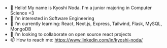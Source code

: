 - 👋 Hello! My name is Kyoshi Noda. I'm a junior majoring in Computer Science <3
- 👀 I’m interested in Software Engineering
- 🌱 I’m currently learning: React, Next.js, Express, Tailwind, Flask, MySQL, MongoDB
- 💞️ I’m looking to collaborate on open source react projects
- 📫 How to reach me: https://www.linkedin.com/in/kyoshi-noda/

<!---
KyoshiNoda/KyoshiNoda is a ✨ special ✨ repository because its `README.md` (this file) appears on your GitHub profile.
You can click the Preview link to take a look at your changes.
--->
